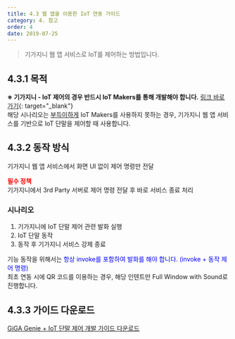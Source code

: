 ```yaml
---
title: 4.3 웹 앱을 이용한 IoT 연동 가이드
category: 4. 참고
order: 4
date: 2019-07-25
---
```


> 기가지니 웹 앱 서비스로 IoT를 제어하는 방법입니다.

## 4.3.1 목적

**※ 기가지니 - IoT 제어의 경우 반드시 IoT Makers를 통해 개발해야 합니다.**  [링크 바로가기](<https://apilink.kt.co.kr/api/menu/apiSvcDetail.do?sysId=IOTMAKERS>){: target="_blank"}  
해당 시나리오는 <u>부득이하게</u> IoT Makers를 사용하지 못하는 경우, 기가지니 웹 앱 서비스를 기반으로 IoT 단말을 제어할 때 사용합니다.

## 4.3.2 동작 방식

기가지니 웹 앱 서비스에서 화면 UI 없이 제어 명령만 전달

**<span style="color:red">필수 정책</span>**  
기가지니에서 3rd Party 서버로 제어 명령 전달 후 바로 서비스 종료 처리

### 시나리오

1. 기가지니에 IoT 단말 제어 관련 발화 실행
2. IoT 단말 동작
3. 동작 후 기가지니 서비스 강제 종료

기능 동작을 위해서는 <span style="color:blue">항상 invoke를 포함하여 발화를 해야 합니다. (invoke + 동작 제어 명령)</span>  
최초 연동 시에 QR 코드를 이용하는 경우, 해당 인텐트만 Full Window with Sound로 진행합니다.

## 4.3.3 가이드 다운로드

[GiGA Genie + IoT 단말 제어 개발 가이드 다운로드](https://docs.google.com/uc?export=download&id=1hitFPcKVAmOheIpV0O1sqV48HVEj15W1)